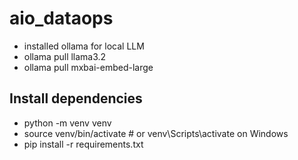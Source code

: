 # aio_dataops

- installed ollama for local LLM
- ollama pull llama3.2
- ollama pull mxbai-embed-large

## Install dependencies

- python -m venv venv
- source venv/bin/activate  # or venv\Scripts\activate on Windows
- pip install -r requirements.txt
